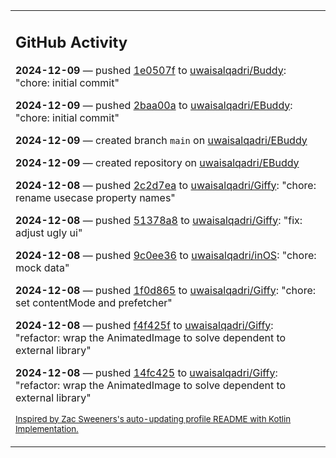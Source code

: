 <table><tr><td valign="top" width="100%">    

## GitHub Activity

**2024-12-09** — pushed [1e0507f](https://github.com/uwaisalqadri/Buddy/commits/1e0507f6eb712f5f550037cbf4c0b1638998c063) to [uwaisalqadri/Buddy](https://github.com/uwaisalqadri/Buddy): "chore: initial commit"

**2024-12-09** — pushed [2baa00a](https://github.com/uwaisalqadri/EBuddy/commits/2baa00aa2d0c0ad143a33f52fbccc23736171451) to [uwaisalqadri/EBuddy](https://github.com/uwaisalqadri/EBuddy): "chore: initial commit"

**2024-12-09** — created branch `main` on [uwaisalqadri/EBuddy](https://github.com/uwaisalqadri/EBuddy)

**2024-12-09** — created repository on [uwaisalqadri/EBuddy](https://github.com/uwaisalqadri/EBuddy)

**2024-12-08** — pushed [2c2d7ea](https://github.com/uwaisalqadri/Giffy/commits/2c2d7ea2f1f2a299f7fd3da9ea8ce314dba46de9) to [uwaisalqadri/Giffy](https://github.com/uwaisalqadri/Giffy): "chore: rename usecase property names"

**2024-12-08** — pushed [51378a8](https://github.com/uwaisalqadri/Giffy/commits/51378a8ae8dd07dba73b49788a00fb57269e7023) to [uwaisalqadri/Giffy](https://github.com/uwaisalqadri/Giffy): "fix: adjust ugly ui"

**2024-12-08** — pushed [9c0ee36](https://github.com/uwaisalqadri/inOS/commits/9c0ee365f7c72c5bfbd0687beda10f7ee88cb72f) to [uwaisalqadri/inOS](https://github.com/uwaisalqadri/inOS): "chore: mock data"

**2024-12-08** — pushed [1f0d865](https://github.com/uwaisalqadri/Giffy/commits/1f0d865d0cb91f1d5fd007e9f977ea7e7fe8f878) to [uwaisalqadri/Giffy](https://github.com/uwaisalqadri/Giffy): "chore: set contentMode and prefetcher"

**2024-12-08** — pushed [f4f425f](https://github.com/uwaisalqadri/Giffy/commits/f4f425ff39ded3253ac1fd40ac4ddc4cfd2f4bc9) to [uwaisalqadri/Giffy](https://github.com/uwaisalqadri/Giffy): "refactor: wrap the AnimatedImage to solve dependent to external library"

**2024-12-08** — pushed [14fc425](https://github.com/uwaisalqadri/Giffy/commits/14fc425eab70fbf2f2ef834c5a361e0cd6375390) to [uwaisalqadri/Giffy](https://github.com/uwaisalqadri/Giffy): "refactor: wrap the AnimatedImage to solve dependent to external library"
                
<sub><a href="https://github.com/ZacSweers/ZacSweers/">Inspired by Zac Sweeners's auto-updating profile README with Kotlin Implementation.</a></sub>
        